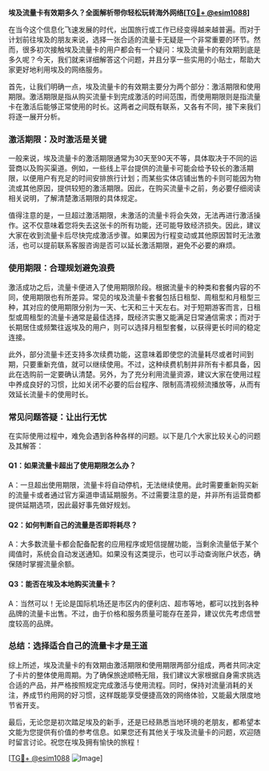 **埃及流量卡有效期多久？全面解析带你轻松玩转海外网络[[TG💪+ @esim1088](https://t.me/s/esim1088)]**

在当今这个信息化飞速发展的时代，出国旅行或工作已经变得越来越普遍。而对于计划前往埃及的朋友来说，选择一张合适的流量卡无疑是一个非常重要的环节。然而，很多初次接触埃及流量卡的用户都会有一个疑问：埃及流量卡的有效期到底是多久呢？今天，我们就来详细解答这个问题，并且分享一些实用的小贴士，帮助大家更好地利用埃及的网络服务。

首先，让我们明确一点，埃及流量卡的有效期主要分为两个部分：激活期限和使用期限。激活期限是指从购买流量卡到完成激活的时间范围，而使用期限则是指流量卡在激活后能够正常使用的时长。这两者之间既有联系，又各有不同，接下来我们将逐一展开分析。

### **激活期限：及时激活是关键**

一般来说，埃及流量卡的激活期限通常为30天至90天不等，具体取决于不同的运营商以及购买渠道。例如，一些线上平台提供的流量卡可能会给予较长的激活期限，以便用户有充足的时间安排旅行计划；而某些实体店铺出售的卡则可能因为物流或其他原因，提供较短的激活期限。因此，在购买流量卡之前，务必要仔细阅读相关说明，了解清楚激活期限的具体规定。

值得注意的是，一旦超过激活期限，未激活的流量卡将会失效，无法再进行激活操作。这不仅意味着您将失去这张卡的所有功能，还可能导致经济损失。因此，建议大家在收到流量卡后尽快完成激活步骤。如果因为行程变动或其他原因暂时无法激活，也可以提前联系客服咨询是否可以延长激活期限，避免不必要的麻烦。

### **使用期限：合理规划避免浪费**

激活成功之后，流量卡便进入了使用期限阶段。根据流量卡的种类和套餐内容的不同，使用期限也有所差异。常见的埃及流量卡套餐包括日租型、周租型和月租型三种，其对应的使用期限分别为一天、七天和三十天左右。对于短期游客而言，日租型或周租型的流量卡通常是最佳选择，既经济实惠又能满足日常通信需求；而对于长期居住或频繁往返埃及的用户，则可以选择月租型套餐，以获得更长时间的稳定连接。

此外，部分流量卡还支持多次续费功能，这意味着即使您的流量耗尽或者时间到期，只要重新充值，就可以继续使用。不过，这种续费机制并非所有卡都具备，因此在选购前一定要确认清楚。另外，为了充分利用流量资源，建议大家在使用过程中养成良好的习惯，比如关闭不必要的后台程序、限制高清视频流播放等，从而有效延长流量卡的使用时长。

### **常见问题答疑：让出行无忧**

在实际使用过程中，难免会遇到各种各样的问题。以下是几个大家比较关心的问题及其解答：

#### **Q1：如果流量卡超出了使用期限怎么办？**
A：一旦超出使用期限，流量卡将自动停机，无法继续使用。此时需要重新购买新的流量卡或者通过官方渠道申请延期服务。不过需要注意的是，并非所有运营商都提供延期选项，因此最好事先做好规划。

#### **Q2：如何判断自己的流量是否即将耗尽？**
A：大多数流量卡都会配备配套的应用程序或短信提醒功能，当剩余流量低于某个阈值时，系统会自动发送通知。如果没有这类提示，也可以手动查询账户状态，确保随时掌握流量余额。

#### **Q3：能否在埃及本地购买流量卡？**
A：当然可以！无论是国际机场还是市区内的便利店、超市等地，都可以找到各种品牌的流量卡出售。不过，由于价格和服务质量可能存在差异，建议优先考虑信誉度较高的品牌。

### **总结：选择适合自己的流量卡才是王道**

综上所述，埃及流量卡的有效期由激活期限和使用期限两部分组成，两者共同决定了卡片的整体使用周期。为了确保旅途顺畅无阻，我们建议大家根据自身需求挑选合适的产品，并严格按照规定完成激活与使用流程。同时，保持对流量消耗的关注，养成节约用网的好习惯，这样既能享受便捷高效的网络体验，又能最大限度地节省开支。

最后，无论您是初次踏足埃及的新手，还是已经熟悉当地环境的老朋友，都希望本文能为您提供有价值的参考信息。如果您还有其他关于埃及流量卡的问题，欢迎随时留言讨论。祝您在埃及拥有愉快的旅程！

[[TG💪+ @esim1088](https://t.me/s/esim1088) ![Image](https://i.postimg.cc/4NQfJmqS/Snipaste-2025-05-13-00-14-12.png)]